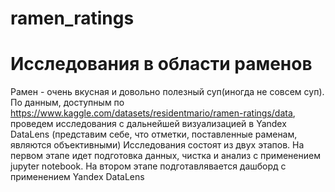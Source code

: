 # ramen_ratings
# Исследования в области раменов
Рамен - очень вкусная и довольно полезный суп(иногда не совсем суп). По данным, доступным по https://www.kaggle.com/datasets/residentmario/ramen-ratings/data, проведем исследования с дальнейшей визуализацией в Yandex DataLens (представим себе, что отметки, поставленные раменам, являются объективными)
Исследования состоят из двух этапов. На первом этапе идет подготовка данных, чистка и анализ с применением jupyter notebook. На втором этапе подготавлявается дашборд с применением Yandex DataLens
